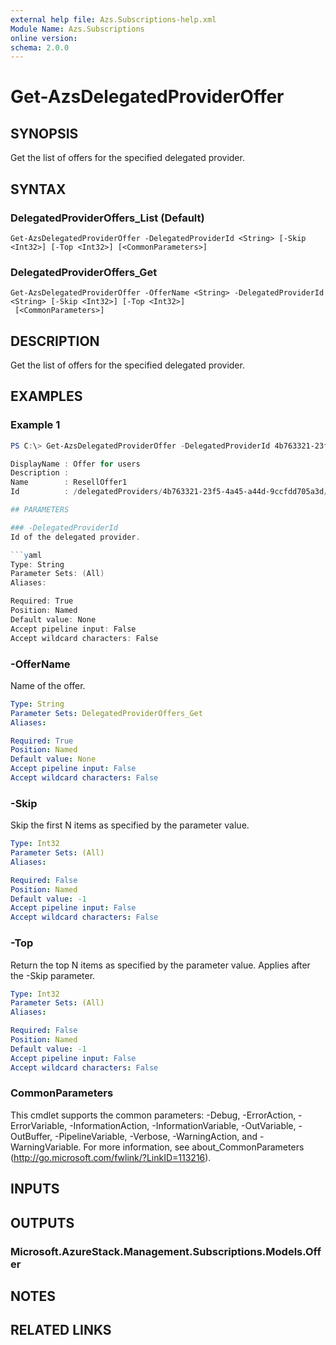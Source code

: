 ```yaml
---
external help file: Azs.Subscriptions-help.xml
Module Name: Azs.Subscriptions
online version: 
schema: 2.0.0
---
```


# Get-AzsDelegatedProviderOffer

## SYNOPSIS
Get the list of offers for the specified delegated provider.

## SYNTAX

### DelegatedProviderOffers_List (Default)
```
Get-AzsDelegatedProviderOffer -DelegatedProviderId <String> [-Skip <Int32>] [-Top <Int32>] [<CommonParameters>]
```

### DelegatedProviderOffers_Get
```
Get-AzsDelegatedProviderOffer -OfferName <String> -DelegatedProviderId <String> [-Skip <Int32>] [-Top <Int32>]
 [<CommonParameters>]
```

## DESCRIPTION
Get the list of offers for the specified delegated provider.

## EXAMPLES

### Example 1
```powershell
PS C:\> Get-AzsDelegatedProviderOffer -DelegatedProviderId 4b763321-23f5-4a45-a44d-9ccfdd705a3d | fl

DisplayName : Offer for users
Description : 
Name        : ResellOffer1
Id          : /delegatedProviders/4b763321-23f5-4a45-a44d-9ccfdd705a3d/offers/ResellOffer1

## PARAMETERS

### -DelegatedProviderId
Id of the delegated provider.

```yaml
Type: String
Parameter Sets: (All)
Aliases: 

Required: True
Position: Named
Default value: None
Accept pipeline input: False
Accept wildcard characters: False
```

### -OfferName
Name of the offer.

```yaml
Type: String
Parameter Sets: DelegatedProviderOffers_Get
Aliases: 

Required: True
Position: Named
Default value: None
Accept pipeline input: False
Accept wildcard characters: False
```

### -Skip
Skip the first N items as specified by the parameter value.

```yaml
Type: Int32
Parameter Sets: (All)
Aliases: 

Required: False
Position: Named
Default value: -1
Accept pipeline input: False
Accept wildcard characters: False
```

### -Top
Return the top N items as specified by the parameter value.
Applies after the -Skip parameter.

```yaml
Type: Int32
Parameter Sets: (All)
Aliases: 

Required: False
Position: Named
Default value: -1
Accept pipeline input: False
Accept wildcard characters: False
```

### CommonParameters
This cmdlet supports the common parameters: -Debug, -ErrorAction, -ErrorVariable, -InformationAction, -InformationVariable, -OutVariable, -OutBuffer, -PipelineVariable, -Verbose, -WarningAction, and -WarningVariable. For more information, see about_CommonParameters (http://go.microsoft.com/fwlink/?LinkID=113216).

## INPUTS

## OUTPUTS

### Microsoft.AzureStack.Management.Subscriptions.Models.Offer

## NOTES

## RELATED LINKS

